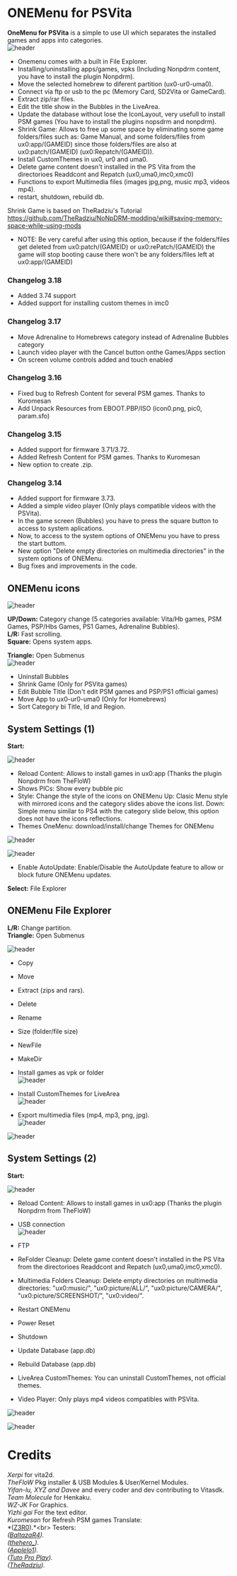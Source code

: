 # ONEMenu for PSVita

**OneMenu for PSVita** is a simple to use UI which separates the installed games and apps into categories.<br>
![header](screenshots/1MENUVITA.png)

- Onemenu comes with a built in File Explorer.
- Installing/uninstalling apps/games, vpks (Including Nonpdrm content, you have to install the plugin Nonpdrm).
- Move the selected homebrew to diferent partition (ux0-ur0-uma0).
- Connect via ftp or usb to the pc (Memory Card, SD2Vita or GameCard).
- Extract zip/rar files.
- Edit the title show in the Bubbles in the LiveArea. 
- Update the database without lose the IconLayout, very usefull to install PSM games (You have to install the plugins nopsdrm and nonpdrm).
- Shrink Game: Allows to free up some space by eliminating some game folders/files such as: Game Manual, and some folders/files from ux0:app/(GAMEID) since those folders/files are also at ux0:patch/(GAMEID) (ux0:Repatch/(GAMEID)). 
- Install CustomThemes in ux0, ur0 and uma0.
- Delete game content doesn't installed in the PS Vita from the directorioes Readdcont and Repatch (ux0,uma0,imc0,xmc0)
- Functions to export Multimedia files (images jpg,png, music mp3, videos mp4).
- restart, shutdown, rebuild db.

Shrink Game is based on TheRadziu's Tutorial https://github.com/TheRadziu/NoNpDRM-modding/wiki#saving-memory-space-while-using-mods
* NOTE: Be very careful after using this option, because if the folders/files get deleted from ux0:patch/(GAMEID) or ux0:rePatch/(GAMEID) the game will stop booting cause there won't be any folders/files left at ux0:app/(GAMEID)

### Changelog 3.18 ###
- Added 3.74 support<br>
- Added support for installing custom themes in imc0<br>

### Changelog 3.17 ###
- Move Adrenaline to Homebrews category instead of Adrenaline Bubbles category<br>
- Launch video player with the Cancel button onthe Games/Apps section<br>
- On screen volume controls added and touch enabled<br>

### Changelog 3.16 ###
- Fixed bug to Refresh Content for several PSM games. Thanks to Kuromesan<br>
- Add Unpack Resources from EBOOT.PBP/ISO (icon0.png, pic0, param.sfo)<br>

### Changelog 3.15 ###
- Added support for firmware 3.71/3.72.<br>
- Added Refresh Content for PSM games. Thanks to Kuromesan<br>
- New option to create .zip.<br>

### Changelog 3.14 ###
- Added support for firmware 3.73.<br>
- Added a simple video player (Only plays compatible videos with the PSVita).<br>
- In the game screen (Bubbles) you have to press the square button to access to system aplications.<br>
- Now, to access to the system options of ONEMenu you have to press the start buttom.<br>
- New option "Delete empty directories on multimedia directories" in the system options of ONEMenu.<br>
- Bug fixes and improvements in the code.<br>

## ONEMenu icons ##

![header](screenshots/1MENUVITA1.png)

**UP/Down:** Category change (5 categories available: Vita/Hb games, PSM Games, PSP/Hbs Games, PS1 Games, Adrenaline Bubbles).<br>
**L/R:** Fast scrolling.<br>
**Square:** Opens system apps.<br>

**Triangle:** Open Submenus<br>
![header](screenshots/1MENUVITA2.png)

- Uninstall Bubbles
- Shrink Game (Only for PSVita games)
- Edit Bubble Title (Don't edit PSM games and PSP/PS1 official games)
- Move App to ux0-ur0-uma0 (Only for Homebrews)
- Sort Category bi Title, Id and Region.

## System Settings (1) ##

**Start:**

![header](screenshots/1MENUVITA3.png)

- Reload Content: Allows to install games in ux0:app (Thanks the plugin Nonpdrm from TheFloW)
- Shows PICs: Show every bubble pic
- Style: Change the style of the icons on ONEMenu
	Up: Clasic Menu style with mirrored icons and the category slides above the icons list.
	Down: Simple menu similar to PS4 with the category slide below, this option does not have the icons reflections.
- Themes OneMenu: download/install/change Themes for ONEMenu

![header](screenshots/themes1.png)

![header](screenshots/themes2.png)

- Enable AutoUpdate: Enable/Disable the AutoUpdate feature to allow or block future ONEMenu updates.

**Select:** File Explorer

## ONEMenu File Explorer ##

**L/R:** Change partition.<br>
**Triangle:** Open Submenus<br>

![header](screenshots/1MENUVITA4.png)

- Copy
- Move
- Extract (zips and rars).

- Delete
- Rename
- Size    (folder/file size)

- NewFile
- MakeDir

- Install games as vpk or folder<br>
![header](screenshots/1MENUVITA5.png)

- Install CustomThemes for LiveArea<br>
![header](screenshots/1MENUVITA6.png)

- Export multimedia files (mp4, mp3, png, jpg).<br>
![header](screenshots/1MENUVITA7.png)

![header](screenshots/1MENUVITA8.png)

## System Settings (2) ##

**Start:**

![header](screenshots/1MENUVITA9.png)

- Reload Content: Allows to install games in ux0:app (Thanks the plugin Nonpdrm from TheFloW)<br>
- USB connection<br>
![header](screenshots/1MENUVITA10.png)

- FTP
- ReFolder Cleanup: Delete game content doesn't installed in the PS Vita from the directorioes Readdcont and Repatch (ux0,uma0,imc0,xmc0).
- Multimedia Folders Cleanup: Delete empty directories on multimedia directories: "ux0:music/", "ux0:picture/ALL/", "ux0:picture/CAMERA/", "ux0:picture/SCREENSHOT/", "ux0:video/".

- Restart ONEMenu
- Power Reset
- Shutdown

- Update Database (app.db)
- Rebuild Database (app.db)

- LiveArea CustomThemes: You can uninstall CustomThemes, not official themes.
- Video Player: Only plays mp4 videos compatibles with PSVita.

![header](screenshots/1MENUVITA11.png)

![header](screenshots/1MENUVITA12.png)

# Credits
*Xerpi* for vita2d.<br>
*TheFloW* Pkg installer & USB Modules & User/Kernel Modules.<br>
*Yifan-lu, XYZ and Davee* and every coder and dev contributing to Vitasdk.<br>
*Team Molecule* for Henkaku.<br>
*WZ-JK* For Graphics.<br>
*Yizhi gai* For the text editor.<br>
*Kuromesan* for Refresh PSM games
Translate:<br>
*([Z3R0](https://twitter.com/Z3R0N3__)).*<br>
Testers:<br>
*([BaltazaR4](https://twitter.com/baltazarregala4)).*<br>
*([thehero_](https://twitter.com/TheheroGAC)).*<br>
*([Applelo1](https://twitter.com/Applelo1)).*<br>
*([Tuto Pro Play](https://twitter.com/Tuto_Pro_Play)).*<br>
*([TheRadziu](https://twitter.com/AluProductions)).*<br>
